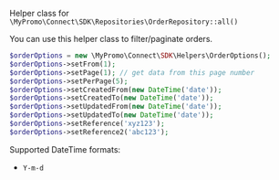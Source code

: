 Helper class for `\MyPromo\Connect\SDK\Repositories\OrderRepository::all()`

You can use this helper class to filter/paginate orders.

```php
$orderOptions = new \MyPromo\Connect\SDK\Helpers\OrderOptions();
$orderOptions->setFrom(1);
$orderOptions->setPage(1); // get data from this page number
$orderOptions->setPerPage(5);
$orderOptions->setCreatedFrom(new DateTime('date'));
$orderOptions->setCreatedTo(new DateTime('date'));
$orderOptions->setUpdatedFrom(new DateTime('date'));
$orderOptions->setUpdatedTo(new DateTime('date'));
$orderOptions->setReference('xyz123');
$orderOptions->setReference2('abc123');
```  
  
Supported DateTime formats: 
 - `Y-m-d`
